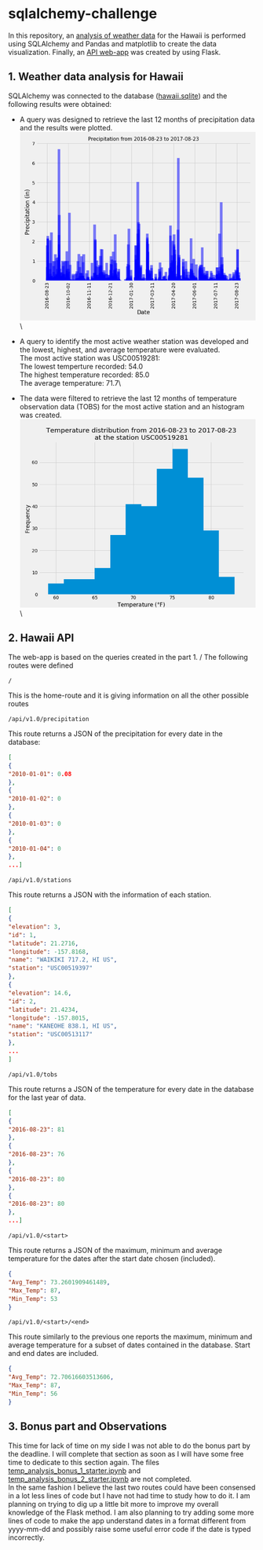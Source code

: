 # sqlalchemy-challenge
In this repository, an [analysis of weather data](climate_starter.ipynb) for the Hawaii is performed using SQLAlchemy and Pandas and matplotlib to create the data visualization. Finally, an [API web-app](app.py) was created by using Flask.

## 1. Weather data analysis for Hawaii
SQLAlchemy was connected to the database ([hawaii.sqlite](hawaii.sqlite)) and the following results were obtained:

- A query was designed to retrieve the last 12 months of precipitation data and  the results were plotted. \
![precipitation](./output/bar_precipitation.png)\

- A query to identify the most active weather station was developed and the lowest, highest, and average temperature were evaluated.\
                        The most active station was USC00519281: \
                        The lowest temperture recorded: 54.0\
                        The highest temperature recorded: 85.0\
                        The average temperature: 71.7\
- The data were filtered to retrieve the last 12 months of temperature observation data (TOBS) for the most active station and an histogram was created.\
 ![precipitation](./output/histogram_T.png)\

## 2. Hawaii API
The web-app is based on the queries created in the part 1. / 
The following routes were defined
```
/
```
This is the home-route and it is giving information on all the other possible routes
```
/api/v1.0/precipitation
```
This route returns a JSON of the precipitation for every date in the database:
```JSON
[
{
"2010-01-01": 0.08
},
{
"2010-01-02": 0
},
{
"2010-01-03": 0
},
{
"2010-01-04": 0
},
...]
```
```
/api/v1.0/stations
```
This route returns a JSON with the information of each station.
```JSON
[
{
"elevation": 3,
"id": 1,
"latitude": 21.2716,
"longitude": -157.8168,
"name": "WAIKIKI 717.2, HI US",
"station": "USC00519397"
},
{
"elevation": 14.6,
"id": 2,
"latitude": 21.4234,
"longitude": -157.8015,
"name": "KANEOHE 838.1, HI US",
"station": "USC00513117"
},
...
]
```
```
/api/v1.0/tobs
```
This route returns a JSON of the temperature for every date in the database for the last year of data.
```JSON
[
{
"2016-08-23": 81
},
{
"2016-08-23": 76
},
{
"2016-08-23": 80
},
{
"2016-08-23": 80
},
...]
```
```
/api/v1.0/<start>
```
This route returns a JSON of the maximum, minimum and average temperature for the dates after the start date chosen (included).
```JSON
{
"Avg_Temp": 73.2601909461489,
"Max_Temp": 87,
"Min_Temp": 53
}
```
```
/api/v1.0/<start>/<end>
```
This route similarly to the previous one reports the maximum, minimum and average temperature for a subset of dates contained in the database. Start and end dates are included.
```JSON
{
"Avg_Temp": 72.70616603513606,
"Max_Temp": 87,
"Min_Temp": 56
}
```
## 3. Bonus part and Observations
This time for lack of time on my side I was not able to do the bonus part by the deadline. I will complete that section as soon as I will have some free time to dedicate to this section again. The files [temp_analysis_bonus_1_starter.ipynb](temp_analysis_bonus_1_starter.ipynb) and [temp_analysis_bonus_2_starter.ipynb](temp_analysis_bonus_2_starter.ipynb) are not completed. \
In the same fashion I believe the last two routes could have been consensed in a lot less lines of code but I have not had time to study how to do it. I am planning on trying to dig up a little bit more to improve my overall knowledge of the Flask method. I am also planning to try adding some more lines of code to make the app understand dates in a format different from yyyy-mm-dd and possibly raise some useful error code if the date is typed incorrectly.
